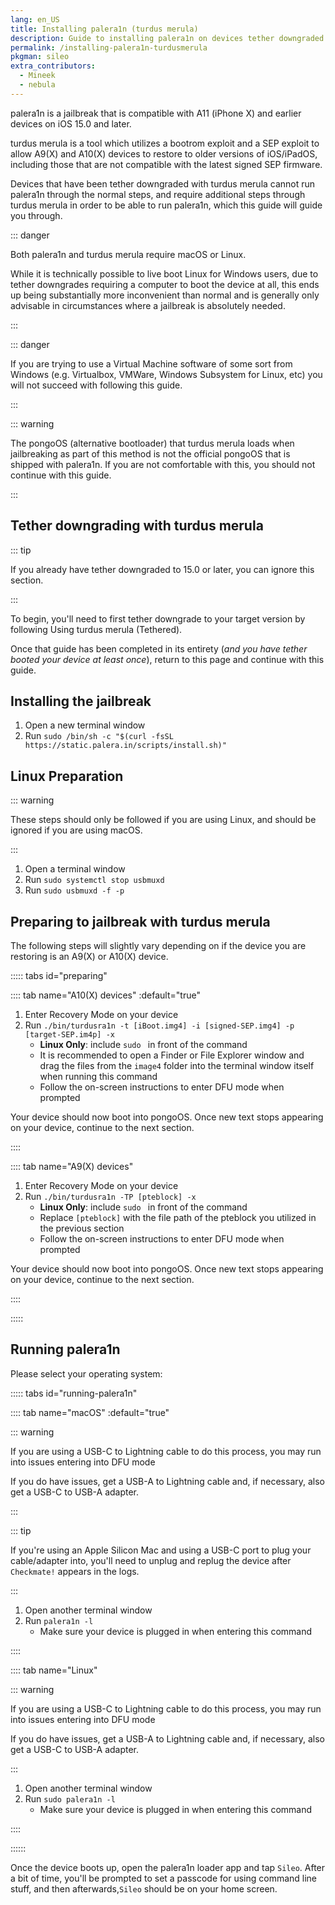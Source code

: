 ```yaml
---
lang: en_US
title: Installing palera1n (turdus merula)
description: Guide to installing palera1n on devices tether downgraded with turdus merula
permalink: /installing-palera1n-turdusmerula
pkgman: sileo
extra_contributors:
  - Mineek
  - nebula
---
```


palera1n is a jailbreak that is compatible with A11 (iPhone X) and earlier devices on iOS 15.0 and later.

turdus merula is a tool which utilizes a bootrom exploit and a SEP exploit to allow A9(X) and A10(X) devices to restore to older versions of iOS/iPadOS, including those that are not compatible with the latest signed SEP firmware.

Devices that have been tether downgraded with turdus merula cannot run palera1n through the normal steps, and require additional steps through turdus merula in order to be able to run palera1n, which this guide will guide you through.

::: danger

Both palera1n and turdus merula require macOS or Linux.

While it is technically possible to live boot Linux for Windows users, due to tether downgrades requiring a computer to boot the device at all, this ends up being substantially more inconvenient than normal and is generally only advisable in circumstances where a jailbreak is absolutely needed.

:::

::: danger

If you are trying to use a Virtual Machine software of some sort from Windows (e.g. Virtualbox, VMWare, Windows Subsystem for Linux, etc) you will not succeed with following this guide.

:::

::: warning

The pongoOS (alternative bootloader) that turdus merula loads when jailbreaking as part of this method is not the official pongoOS that is shipped with palera1n. If you are not comfortable with this, you should not continue with this guide.

:::

## Tether downgrading with turdus merula

::: tip

If you already have tether downgraded to 15.0 or later, you can ignore this section.

:::

To begin, you'll need to first tether downgrade to your target version by following <router-link to="/turdusmerula-tethered">Using turdus merula (Tethered)</router-link>.

Once that guide has been completed in its entirety (*and you have tether booted your device at least once*), return to this page and continue with this guide.

## Installing the jailbreak

1. Open a new terminal window
1. Run `sudo /bin/sh -c "$(curl -fsSL https://static.palera.in/scripts/install.sh)"`

## Linux Preparation

::: warning

These steps should only be followed if you are using Linux, and should be ignored if you are using macOS.

:::

1. Open a terminal window
1. Run `sudo systemctl stop usbmuxd`
1. Run `sudo usbmuxd -f -p`

## Preparing to jailbreak with turdus merula

The following steps will slightly vary depending on if the device you are restoring is an A9(X) or A10(X) device.

::::: tabs id="preparing"

:::: tab name="A10(X) devices" :default="true"

1. Enter Recovery Mode on your device
1. Run `./bin/turdusra1n -t [iBoot.img4] -i [signed-SEP.img4] -p [target-SEP.im4p] -x`
    - **Linux Only**: include `sudo ` in front of the command
    - It is recommended to open a Finder or File Explorer window and drag the files from the `image4` folder into the terminal window itself when running this command
    - Follow the on-screen instructions to enter DFU mode when prompted

Your device should now boot into pongoOS. Once new text stops appearing on your device, continue to the next section.

::::

:::: tab name="A9(X) devices"

1. Enter Recovery Mode on your device
1. Run `./bin/turdusra1n -TP [pteblock] -x`
    - **Linux Only**: include `sudo ` in front of the command
    - Replace `[pteblock]` with the file path of the pteblock you utilized in the previous section
    - Follow the on-screen instructions to enter DFU mode when prompted

Your device should now boot into pongoOS. Once new text stops appearing on your device, continue to the next section.

::::

:::::

## Running palera1n

Please select your operating system:

::::: tabs id="running-palera1n"

:::: tab name="macOS" :default="true"

::: warning

If you are using a USB-C to Lightning cable to do this process, you may run into issues entering into DFU mode

If you do have issues, get a USB-A to Lightning cable and, if necessary, also get a USB-C to USB-A adapter.

:::

::: tip

If you're using an Apple Silicon Mac and using a USB-C port to plug your cable/adapter into, you'll need to unplug and replug the device after `Checkmate!` appears in the logs.

:::

1. Open another terminal window
1. Run `palera1n -l`
    - Make sure your device is plugged in when entering this command

::::

:::: tab name="Linux"

::: warning

If you are using a USB-C to Lightning cable to do this process, you may run into issues entering into DFU mode

If you do have issues, get a USB-A to Lightning cable and, if necessary, also get a USB-C to USB-A adapter.

:::

1. Open another terminal window
1. Run `sudo palera1n -l`
    - Make sure your device is plugged in when entering this command

::::

::::::

Once the device boots up, open the palera1n loader app and tap `Sileo`. After a bit of time, you'll be prompted to set a passcode for using command line stuff, and then afterwards,`Sileo` should be on your home screen.
